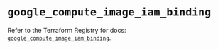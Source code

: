 # `google_compute_image_iam_binding`

Refer to the Terraform Registry for docs: [`google_compute_image_iam_binding`](https://registry.terraform.io/providers/hashicorp/google-beta/6.47.0/docs/resources/google_compute_image_iam_binding).
